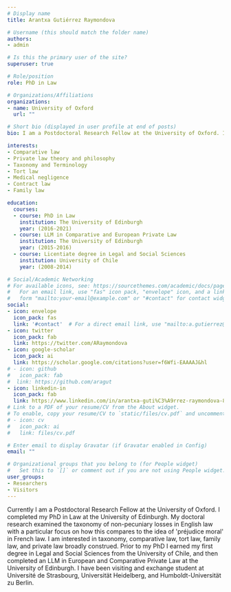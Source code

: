 ```yaml
---
# Display name
title: Arantxa Gutiérrez Raymondova

# Username (this should match the folder name)
authors:
- admin

# Is this the primary user of the site?
superuser: true

# Role/position
role: PhD in Law

# Organizations/Affiliations
organizations:
- name: University of Oxford
  url: ""

# Short bio (displayed in user profile at end of posts)
bio: I am a Postdoctoral Research Fellow at the University of Oxford. I am interested in comparative law, taxonomy, private law theory, taxonomy, and family law. 

interests:
- Comparative law
- Private law theory and philosophy
- Taxonomy and Terminology
- Tort law
- Medical negligence
- Contract law
- Family law

education:
  courses:
  - course: PhD in Law 
    institution: The University of Edinburgh 
    year: (2016-2021)
  - course: LLM in Comparative and European Private Law
    institution: The University of Edinburgh
    year: (2015-2016)
  - course: Licentiate degree in Legal and Social Sciences
    institution: University of Chile
    year: (2008-2014)

# Social/Academic Networking
# For available icons, see: https://sourcethemes.com/academic/docs/page-builder/#icons
#   For an email link, use "fas" icon pack, "envelope" icon, and a link in the
#   form "mailto:your-email@example.com" or "#contact" for contact widget.
social:
- icon: envelope
  icon_pack: fas
  link: '#contact'  # For a direct email link, use "mailto:a.gutierrez@ed.ac.uk".
- icon: twitter
  icon_pack: fab
  link: https://twitter.com/ARaymondova
- icon: google-scholar
  icon_pack: ai
  link: https://scholar.google.com/citations?user=f6Wfi-EAAAAJ&hl
# - icon: github
#   icon_pack: fab
#  link: https://github.com/aragut
- icon: linkedin-in
  icon_pack: fab
  link: https://www.linkedin.com/in/arantxa-guti%C3%A9rrez-raymondova-86930934/
# Link to a PDF of your resume/CV from the About widget.
# To enable, copy your resume/CV to `static/files/cv.pdf` and uncomment the lines below.
# - icon: cv
#   icon_pack: ai
#   link: files/cv.pdf

# Enter email to display Gravatar (if Gravatar enabled in Config)
email: ""

# Organizational groups that you belong to (for People widget)
#   Set this to `[]` or comment out if you are not using People widget.
user_groups:
- Researchers
- Visitors
---
```


Currently I am a Postdoctoral Research Fellow at the University of Oxford. I completed my PhD in Law at the University of Edinburgh. My doctoral research examined the taxonomy of non-pecuniary losses in English law with a particular focus on how this compares to the idea of 'préjudice moral' in French law. I am interested in taxonomy, comparative law, tort law, family law, and private law broadly construed. Prior to my PhD I earned my first degree in Legal and Social Sciences from the University of Chile, and then completed an LLM in European and Comparative Private Law at the University of Edinburgh. I have been visiting and exchange student at Université de Strasbourg, Universität Heidelberg, and Humboldt-Universität zu Berlin. 
